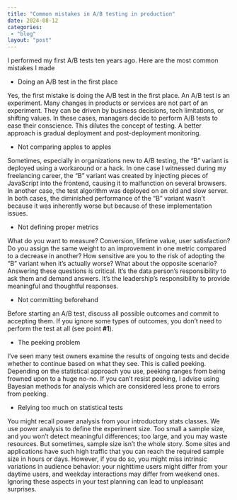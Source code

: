 ```yaml
---
title: "Common mistakes in A/B testing in production"
date: 2024-08-12
categories: 
 - "blog"
layout: "post"
---
```


I performed my first A/B tests ten years ago. Here are the most common mistakes I made

- Doing an A/B test in the first place

Yes, the first mistake is doing the A/B test in the first place. An A/B test is an experiment. Many changes in products or services are not part of an experiment. They can be driven by business decisions, tech limitations, or shifting values. In these cases, managers decide to perform A/B tests to ease their conscience. This dilutes the concept of testing. A better approach is gradual deployment and post-deployment monitoring.

- Not comparing apples to apples

Sometimes, especially in organizations new to A/B testing, the “B” variant is deployed using a workaround or a hack. In one case I witnessed during my freelancing career, the “B” variant was created by injecting pieces of JavaScript into the frontend, causing it to malfunction on several browsers. In another case, the test algorithm was deployed on an old and slow server. In both cases, the diminished performance of the “B” variant wasn’t because it was inherently worse but because of these implementation issues.

- Not defining proper metrics

What do you want to measure? Conversion, lifetime value, user satisfaction? Do you assign the same weight to an improvement in one metric compared to a decrease in another? How sensitive are you to the risk of adopting the “B” variant when it’s actually worse? What about the opposite scenario? Answering these questions is critical. It’s the data person’s responsibility to ask them and demand answers. It’s the leadership’s responsibility to provide meaningful and thoughtful responses.

- Not committing beforehand

Before starting an A/B test, discuss all possible outcomes and commit to accepting them. If you ignore some types of outcomes, you don’t need to perform the test at all (see point **#1**).

- The peeking problem

I’ve seen many test owners examine the results of ongoing tests and decide whether to continue based on what they see. This is called peeking. Depending on the statistical approach you use, peeking ranges from being frowned upon to a huge no-no. If you can’t resist peeking, I advise using Bayesian methods for analysis which are considered less prone to errors from peeking.

- Relying too much on statistical tests

You might recall power analysis from your introductory stats classes. We use power analysis to define the experiment size. Too small a sample size, and you won’t detect meaningful differences; too large, and you may waste resources. But sometimes, sample size isn’t the whole story. Some sites and applications have such high traffic that you can reach the required sample size in hours or days. However, if you do so, you might miss intrinsic variations in audience behavior: your nighttime users might differ from your daytime users, and weekday interactions may differ from weekend ones. Ignoring these aspects in your test planning can lead to unpleasant surprises.
